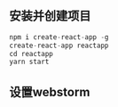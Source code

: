 ## 安装并创建项目
```js
npm i create-react-app -g
create-react-app reactapp
cd reactapp
yarn start
```

## 设置webstorm

